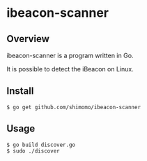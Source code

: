# ibeacon-scanner

## Overview
ibeacon-scanner is a program written in Go.

It is possible to detect the iBeacon on Linux.

## Install
```
$ go get github.com/shimomo/ibeacon-scanner
```

## Usage
```
$ go build discover.go
$ sudo ./discover
```
